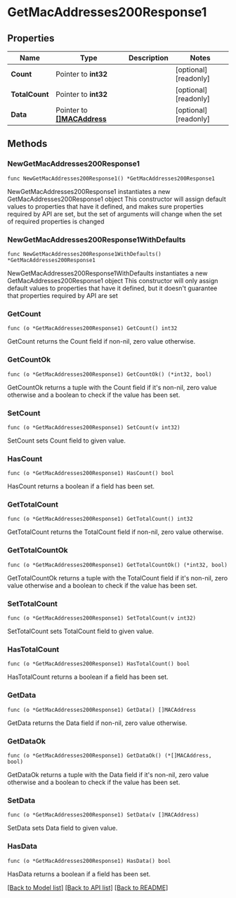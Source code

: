 # GetMacAddresses200Response1

## Properties

Name | Type | Description | Notes
------------ | ------------- | ------------- | -------------
**Count** | Pointer to **int32** |  | [optional] [readonly] 
**TotalCount** | Pointer to **int32** |  | [optional] [readonly] 
**Data** | Pointer to [**[]MACAddress**](MACAddress.md) |  | [optional] [readonly] 

## Methods

### NewGetMacAddresses200Response1

`func NewGetMacAddresses200Response1() *GetMacAddresses200Response1`

NewGetMacAddresses200Response1 instantiates a new GetMacAddresses200Response1 object
This constructor will assign default values to properties that have it defined,
and makes sure properties required by API are set, but the set of arguments
will change when the set of required properties is changed

### NewGetMacAddresses200Response1WithDefaults

`func NewGetMacAddresses200Response1WithDefaults() *GetMacAddresses200Response1`

NewGetMacAddresses200Response1WithDefaults instantiates a new GetMacAddresses200Response1 object
This constructor will only assign default values to properties that have it defined,
but it doesn't guarantee that properties required by API are set

### GetCount

`func (o *GetMacAddresses200Response1) GetCount() int32`

GetCount returns the Count field if non-nil, zero value otherwise.

### GetCountOk

`func (o *GetMacAddresses200Response1) GetCountOk() (*int32, bool)`

GetCountOk returns a tuple with the Count field if it's non-nil, zero value otherwise
and a boolean to check if the value has been set.

### SetCount

`func (o *GetMacAddresses200Response1) SetCount(v int32)`

SetCount sets Count field to given value.

### HasCount

`func (o *GetMacAddresses200Response1) HasCount() bool`

HasCount returns a boolean if a field has been set.

### GetTotalCount

`func (o *GetMacAddresses200Response1) GetTotalCount() int32`

GetTotalCount returns the TotalCount field if non-nil, zero value otherwise.

### GetTotalCountOk

`func (o *GetMacAddresses200Response1) GetTotalCountOk() (*int32, bool)`

GetTotalCountOk returns a tuple with the TotalCount field if it's non-nil, zero value otherwise
and a boolean to check if the value has been set.

### SetTotalCount

`func (o *GetMacAddresses200Response1) SetTotalCount(v int32)`

SetTotalCount sets TotalCount field to given value.

### HasTotalCount

`func (o *GetMacAddresses200Response1) HasTotalCount() bool`

HasTotalCount returns a boolean if a field has been set.

### GetData

`func (o *GetMacAddresses200Response1) GetData() []MACAddress`

GetData returns the Data field if non-nil, zero value otherwise.

### GetDataOk

`func (o *GetMacAddresses200Response1) GetDataOk() (*[]MACAddress, bool)`

GetDataOk returns a tuple with the Data field if it's non-nil, zero value otherwise
and a boolean to check if the value has been set.

### SetData

`func (o *GetMacAddresses200Response1) SetData(v []MACAddress)`

SetData sets Data field to given value.

### HasData

`func (o *GetMacAddresses200Response1) HasData() bool`

HasData returns a boolean if a field has been set.


[[Back to Model list]](../README.md#documentation-for-models) [[Back to API list]](../README.md#documentation-for-api-endpoints) [[Back to README]](../README.md)


